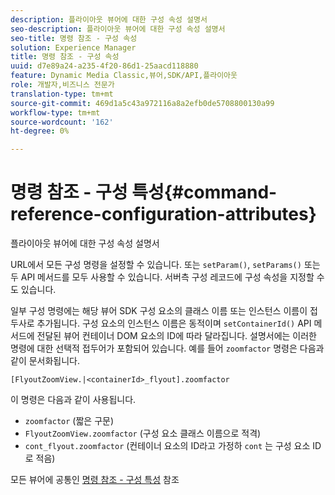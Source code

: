 ```yaml
---
description: 플라이아웃 뷰어에 대한 구성 속성 설명서
seo-description: 플라이아웃 뷰어에 대한 구성 속성 설명서
seo-title: 명령 참조 - 구성 속성
solution: Experience Manager
title: 명령 참조 - 구성 속성
uuid: d7e89a24-a235-4f20-86d1-25aacd118880
feature: Dynamic Media Classic,뷰어,SDK/API,플라이아웃
role: 개발자,비즈니스 전문가
translation-type: tm+mt
source-git-commit: 469d1a5c43a972116a8a2efb0de5708800130a99
workflow-type: tm+mt
source-wordcount: '162'
ht-degree: 0%

---
```



# 명령 참조 - 구성 특성{#command-reference-configuration-attributes}

플라이아웃 뷰어에 대한 구성 속성 설명서

URL에서 모든 구성 명령을 설정할 수 있습니다. 또는 `setParam()`, `setParams()` 또는 두 API 메서드를 모두 사용할 수 있습니다. 서버측 구성 레코드에 구성 속성을 지정할 수도 있습니다.

일부 구성 명령에는 해당 뷰어 SDK 구성 요소의 클래스 이름 또는 인스턴스 이름이 접두사로 추가됩니다. 구성 요소의 인스턴스 이름은 동적이며 `setContainerId()` API 메서드에 전달된 뷰어 컨테이너 DOM 요소의 ID에 따라 달라집니다. 설명서에는 이러한 명령에 대한 선택적 접두어가 포함되어 있습니다. 예를 들어 `zoomfactor` 명령은 다음과 같이 문서화됩니다.

`[FlyoutZoomView.|<containerId>_flyout].zoomfactor`

이 명령은 다음과 같이 사용됩니다.

* `zoomfactor` (짧은 구문)
* `FlyoutZoomView.zoomfactor` (구성 요소 클래스 이름으로 적격)
* `cont_flyout.zoomfactor` (컨테이너 요소의 ID라고 가정하 `cont` 는 구성 요소 ID로 적음)

모든 뷰어에 공통인 [명령 참조 - 구성 특성](../../../r-html5-viewer-20-cmdref-configattrib/r-html5-viewer-20-cmdref-configattrib.md#concept-850e0f2c49b949deb7cfbfd330d329bd) 참조

